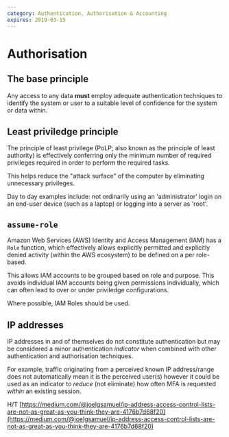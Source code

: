 ```yaml
---
category: Authentication, Authorisation & Accounting
expires: 2019-03-15
---
```

# Authorisation

## The base principle

Any access to any data **must** employ adequate authentication techniques to identify the system or user to a suitable level of confidence for the system or data within.

## Least priviledge principle

The principle of least privilege (PoLP; also known as the principle of least authority) is effectively conferring only the minimum number of required privileges required in order to perform the required tasks.

This helps reduce the "attack surface" of the computer by eliminating unnecessary privileges.

Day to day examples include: not ordinarily using an 'administrator' login on an end-user device (such as a laptop) or logging into a server as 'root'.

## `assume-role`

Amazon Web Services (AWS) Identity and Access Management (IAM) has a `Role` function, which effectively allows explicitly permitted and explicitly denied activity (within the AWS ecosystem) to be defined on a per role-based.

This allows IAM accounts to be grouped based on role and purpose. This avoids individual IAM accounts being given permissions individually, which can often lead to over or under priviledge configurations.

Where possible, IAM Roles should be used.

## IP addresses

IP addresses in and of themselves do not constitute authentication but may be considered a minor authentication *indicator* when combined with other authentication and authorisation techniques.

For example, traffic originating from a perceived known IP address/range does not automatically mean it is the perceived user(s) however it could be used as an indicator to *reduce* (not eliminate) how often MFA is requested *within* an existing session.

H/T [https://medium.com/@joelgsamuel/ip-address-access-control-lists-are-not-as-great-as-you-think-they-are-4176b7d68f20](https://medium.com/@joelgsamuel/ip-address-access-control-lists-are-not-as-great-as-you-think-they-are-4176b7d68f20)